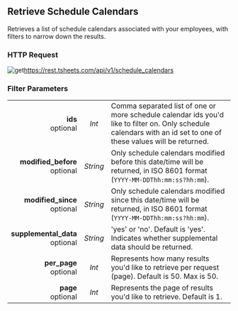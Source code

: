 ## Retrieve Schedule Calendars

Retrieves a list of schedule calendars associated with your employees, with filters to narrow down the results.

### HTTP Request

<img src="../../images/get.png" alt="get"/><api>https://rest.tsheets.com/api/v1/schedule_calendars</api>
 
### Filter Parameters

|                |             |             |
| -------------: | :---------: | ----------- |
| **ids**<br/>optional | _Int_ | Comma separated list of one or more schedule calendar ids you'd like to filter on. Only schedule calendars with an id set to one of these values will be returned. |
| **modified_before**<br/>optional | _String_ | Only schedule calendars modified before this date/time will be returned, in ISO 8601 format (`YYYY-MM-DDThh:mm:ss?hh:mm`). |
| **modified_since**<br/>optional | _String_ | Only schedule calendars modified since this date/time will be returned, in ISO 8601 format (`YYYY-MM-DDThh:mm:ss?hh:mm`). |
| **supplemental_data**<br/>optional | _String_ | 'yes' or 'no'. Default is 'yes'. Indicates whether supplemental data should be returned. |
| **per_page**<br/>optional | _Int_ | Represents how many results you'd like to retrieve per request (page). Default is 50. Max is 50. |
| **page**<br/>optional | _Int_ | Represents the page of results you'd like to retrieve. Default is 1. |

